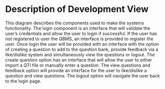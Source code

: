 # Description of Development View

This diagram describes the components used to make the systems functionality. The login component is an interface that will validate the user’s credentials and allow the user to login if successful. If the user has not registered to user the QBMS, an interface is provided to register the user. Once login the user will be provided with an interface with the option of creating a question to add to the question bank, provide feedback via a like/dislike system and simultaneously view the questions or logout. The create question option has an interface that will allow the user to either import a QTI file or manually enter a question. The view questions and feedback option will provide an interface for the user to like/dislike a question and view questions. The logout option will navigate the user back to the login page.

